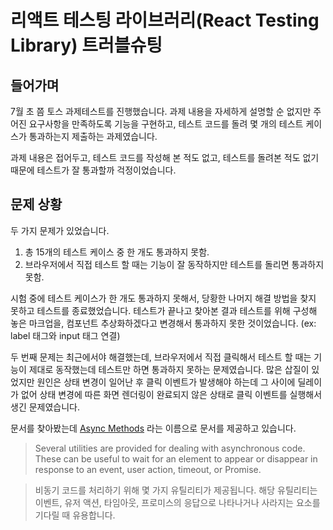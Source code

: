 # 리액트 테스팅 라이브러리(React Testing Library) 트러블슈팅

## 들어가며

7월 초 쯤 토스 과제테스트를 진행했습니다. 과제 내용을 자세하게 설명할 순 없지만 주어진 요구사항을 만족하도록 기능을 구현하고, 테스트 코드를 돌려 몇 개의 테스트 케이스가 통과하는지 제출하는 과제였습니다.

과제 내용은 접어두고, 테스트 코드를 작성해 본 적도 없고, 테스트를 돌려본 적도 없기 때문에 테스트가 잘 통과할까 걱정이었습니다.

## 문제 상황

두 가지 문제가 있었습니다.

1. 총 15개의 테스트 케이스 중 한 개도 통과하지 못함.
2. 브라우저에서 직접 테스트 할 때는 기능이 잘 동작하지만 테스트를 돌리면 통과하지 못함.

시험 중에 테스트 케이스가 한 개도 통과하지 못해서, 당황한 나머지 해결 방법을 찾지 못하고 테스트를 종료했었습니다. 테스트가 끝나고 찾아본 결과 테스트를 위해 구성해 놓은 마크업을, 컴포넌트 추상화하겠다고 변경해서 통과하지 못한 것이었습니다. (ex: label 태그와 input 태그 연결)

두 번째 문제는 최근에서야 해결했는데, 브라우저에서 직접 클릭해서 테스트 할 때는 기능이 제대로 동작했는데 테스트만 하면 통과하지 못하는 문제였습니다. 많은 삽질이 있었지만 원인은 상태 변경이 일어난 후 클릭 이벤트가 발생해야 하는데 그 사이에 딜레이가 없어 상태 변경에 따른 화면 렌더링이 완료되지 않은 상태로 클릭 이벤트를 실행해서 생긴 문제였습니다.

문서를 찾아봤는데 [Async Methods](https://testing-library.com/docs/dom-testing-library/api-async/) 라는 이름으로 문서를 제공하고 있습니다.

> Several utilities are provided for dealing with asynchronous code. These can be useful to wait for an element to appear or disappear in response to an event, user action, timeout, or Promise.

> 비동기 코드를 처리하기 위해 몇 가지 유틸리티가 제공됩니다. 해당 유틸리티는 이벤트, 유저 액션, 타임아웃, 프로미스의 응답으로 나타나거나 사라지는 요소를 기다릴 때 유용합니다.
